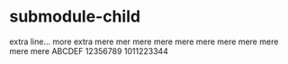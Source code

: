 # submodule-child

extra line...
more extra
mere mer
mere
mere
mere
mere
mere
mere
mere
mere
mere
ABCDEF
12356789
1011223344